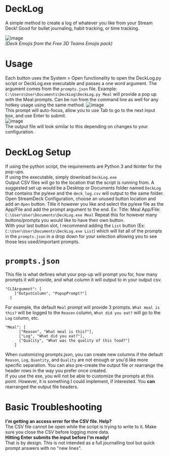 # DeckLog
A simple method to create a log of whatever you like from your Stream Deck! Good for bullet journaling, habit tracking, or time tracking.

![image](https://github.com/user-attachments/assets/acbe123f-5304-479d-bffc-5e9ebd2e3cc1)  
*(Deck Emojis from the Free 3D Teams Emojis pack)*

# Usage
Each button uses the System > Open functionality to open the DeckLog.py script or DeckLog.exe executable and passes a one word argument. The argument comes from the `prompts.json` file. 
Example: `C:\Users\User\Documents\DeckLog\DeckLog.py Meal` will provide a pop up with the Meal prompts. Can be run from the command line as well for any hotkey usage using the same method.
![image](https://github.com/user-attachments/assets/77fdae39-02d2-4704-abfe-226ad9a3cd9e)  
This prompt will auto-focus, allow you to use Tab to go to the next input box, and use Enter to submit.  
![image](https://github.com/user-attachments/assets/e9cf845c-6855-4d99-841b-fbcae0b27fc7)  
The output file will look similar to this depending on changes to your configuration.  

# DeckLog Setup
If using the python script, the requirements are Python 3 and tkinter for the pop-ups.  
If using the executable, simply download `DeckLog.exe`  
Output CSV files will go to the location that the script is running from. A suggested set up would be a Desktop or Documents folder named `DeckLog` that contains the py/exe and the `deck_log.csv` will output to the same folder.  
Open StreamDeck Configuration, choose an unused button location and add an `Open` button. Title it however you like and select the py/exe file as the App/File and add the prompt argument to the end. Ex: Title: Meal App/File: `C:\User\User\Documents\DeckLog.exe Meal` Repeat this for however many buttons/prompts you would like to have their own button.   
With your last button slot, I recommend adding the `List` button (Ex: `C:\User\User\Documents\DeckLog.exe List`) which will list all of the prompts in the `prompts.json` in a drop down for your selection allowing you to see those less used/important prompts.  

# `prompts.json`
This file is what defines what your pop-up will prompt you for, how many prompts it will provide, and what column it will output to in your output csv.  
```
"CLIArgument": [
    ["OutputColumn", "PopupPrompt?"]
  ]
```
For example, the default `Meal` prompt will provide 3 prompts. `What meal is this?` will be logged to the `Reason` column, `What did you eat?` will go to the `Log` column, etc.   
```
"Meal": [
      ["Reason", "What meal is this?"],
      ["Log", "What did you eat?"],
      ["Quality", "What was the quality of this food?"]
    ]
```
When customizing prompts.json, you can create new columns if the default `Reason`, `Log`, `Quantity`, and `Quality` are not enough or you'd like more specific separation. You can also pre-create the output file or rearrange the header rows in the way you prefer once created.  
If you use the exe, you will not be able to customize the prompts at this point. However, it is something I could implement, if interested. You **can** rearranged the output file headers.  

# Basic Troubleshooting
**I'm getting an access error for the CSV file. Help?**  
The CSV file cannot be open while the script is trying to write to it. Make sure you close the CSV before logging more data.  
**Hitting Enter submits the input before I'm ready!**  
That is by design. This is not intended as a full journalling tool but quick prompt answers with no "new lines".  

